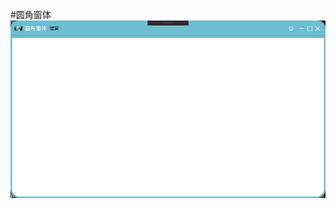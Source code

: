 #圆角窗体 
![ImageSelector](https://github.com/towerDLH/wpfTestUI/blob/dev/WpfApp3/Image/BorderWindow.png)